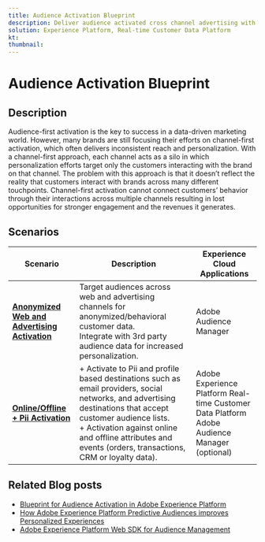 ```yaml
---
title: Audience Activation Blueprint
description: Deliver audience activated cross channel advertising with Real-time Customer Data Platform​.
solution: Experience Platform, Real-time Customer Data Platform
kt: 
thumbnail: 
---
```


# Audience Activation Blueprint

## Description

Audience-first activation is the key to success in a data-driven marketing world. However, many brands are still focusing their efforts on channel-first activation, which often delivers inconsistent reach and personalization. With a channel-first approach, each channel acts as a silo in which personalization efforts target only the customers interacting with the brand on that channel. The problem with this approach is that it doesn’t reflect the reality that customers interact with brands across many different touchpoints. Channel-first activation cannot connect customers’ behavior through their interactions across multiple channels resulting in lost opportunities for stronger engagement and the revenues it generates.

## Scenarios

| Scenario | Description| Experience Cloud Applications|
|---|---|---|
| **[Anonymized Web and Advertising Activation](anonymous.md)** | Target audiences across web and advertising channels for anonymized/behavioral customer data.<br>Integrate with 3rd party audience data for increased personalization.                                                                                         | Adobe Audience Manager                                               |
| **[Online/Offline + Pii Activation](online-offline.md)**        | + Activate to Pii and profile based destinations such as email providers, social networks, and advertising destinations that accept customer audience lists. <br>+ Activation against online and offline attributes and events (orders, transactions, CRM or loyalty data). | Adobe Experience Platform Real-time Customer Data Platform<br>Adobe Audience Manager (optional) |

## Related Blog posts

* [Blueprint for Audience Activation in Adobe Experience Platform](https://medium.com/adobetech/a-blueprint-for-audience-activation-in-adobe-experience-platform-b2b30fae90fd)
* [How Adobe Experience Platform Predictive Audiences improves Personalized Experiences](https://medium.com/adobetech/how-adobe-experience-platform-predictive-audiences-improves-personalized-experiences-1f75a60cb7a3)
* [Adobe Experience Platform Web SDK for Audience Management](https://medium.com/adobetech/adobe-experience-platform-web-sdk-for-audience-management-751fa6d063bc)